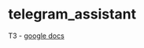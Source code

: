 # telegram_assistant

ТЗ - [google docs](https://docs.google.com/document/d/1BRw3yjs8PfAs3YZXukw1nNjUAJLZfxdXKPFcv7AX-1I/edit#)
